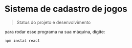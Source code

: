 # Sistema de cadastro de jogos 

> Status do projeto e desenvolvimento
> 
para rodar esse programa na sua máquina, digite:

```
npm instal react
```

